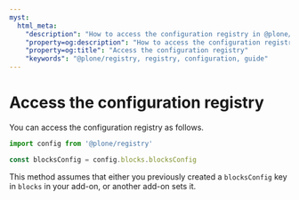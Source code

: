 ```yaml
---
myst:
  html_meta:
    "description": "How to access the configuration registry in @plone/registry"
    "property=og:description": "How to access the configuration registry in @plone/registry"
    "property=og:title": "Access the configuration registry"
    "keywords": "@plone/registry, registry, configuration, guide"
---
```


# Access the configuration registry

You can access the configuration registry as follows.

```ts
import config from '@plone/registry'

const blocksConfig = config.blocks.blocksConfig
```

This method assumes that either you previously created a `blocksConfig` key in `blocks` in your add-on, or another add-on sets it.
